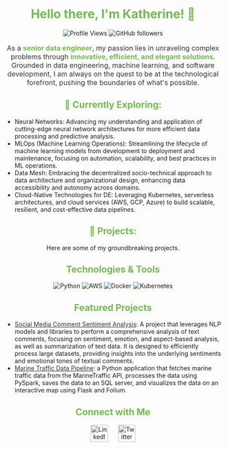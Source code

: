 <h1 align="center" style="color: #76b852;">Hello there, I'm Katherine! 👋</h1>

<p align="center">
  <img src="https://komarev.com/ghpvc/?username=schrodingerkitkat&color=blue&style=flat-square&label=Profile+Views" alt="Profile Views">
  <img src="https://img.shields.io/github/followers/schrodingerkitkat?style=social" alt="GitHub followers">
</p>

<p align="center" style="font-size:16px; color: #333;">As a <strong style="color: #76b852;">senior data engineer</strong>, my passion lies in unraveling complex problems through <strong style="color: #76b852;">innovative, efficient, and elegant solutions</strong>. Grounded in data engineering, machine learning, and software development, I am always on the quest to be at the technological forefront, pushing the boundaries of what's possible.</p>

<h2 align="center" style="color: #76b852;">🌱 Currently Exploring:</h2>
<ul>
  <li>Neural Networks: Advancing my understanding and application of cutting-edge neural network architectures for more efficient data processing and predictive analysis.</li>
  <li>MLOps (Machine Learning Operations): Streamlining the lifecycle of machine learning models from development to deployment and maintenance, focusing on automation, scalability, and best practices in ML operations.</li>
  <li>Data Mesh: Embracing the decentralized socio-technical approach to data architecture and organizational design, enhancing data accessibility and autonomy across domains.</li>
  <li>Cloud-Native Technologies for DE: Leveraging Kubernetes, serverless architectures, and cloud services (AWS, GCP, Azure) to build scalable, resilient, and cost-effective data pipelines.</li>
</ul>

<h2 align="center" style="color: #76b852;">🔭 Projects:</h2>
<p align="center">Here are some of my groundbreaking projects.</p>
<!--`[Highlight your projects with visuals or GIFs that showcase your work]`-->

<h2 align="center" style="color: #76b852;">Technologies & Tools</h2>
<p align="center">
  <img src="https://img.shields.io/badge/-Python-black?style=for-the-badge&logo=python" alt="Python">
  <img src="https://img.shields.io/badge/-AWS-black?style=for-the-badge&logo=amazon-aws" alt="AWS">
  <img src="https://img.shields.io/badge/-Docker-black?style=for-the-badge&logo=docker" alt="Docker">
  <img src="https://img.shields.io/badge/-Kubernetes-black?style=for-the-badge&logo=kubernetes" alt="Kubernetes">
</p>

<h2 align="center" style="color: #76b852;">Featured Projects</h2>

<ul>
  <li><a href="https://github.com/schrodingerkitkat/comment_sentiment" style="color: #333;">Social Media Comment Sentiment Analysis</a>: A project that leverages NLP models and libraries to perform a comprehensive analysis of text comments, focusing on sentiment, emotion, and aspect-based analysis, as well as summarization of text data. It is designed to efficiently process large datasets, providing insights into the underlying sentiments and emotional tones of textual comments.</li>
  <li><a href="https://github.com/schrodingerkitkat/boat_eta" style="color: #333;">Marine Traffic Data Pipeline</a>: a Python application that fetches marine traffic data from the MarineTraffic API, processes the data using PySpark, saves the data to an SQL server, and visualizes the data on an interactive map using Flask and Folium.</li>
</ul>

<h2 align="center" style="color: #76b852;">Connect with Me</h2>
<p align="center">
  <a href="Your LinkedIn URL"><img src="Your LinkedIn Icon URL" alt="LinkedIn" style="width:40px;height:40px; margin: 0 10px;"></a>
  <a href="Your Twitter URL"><img src="Your Twitter Icon URL" alt="Twitter" style="width:40px;height:40px; margin: 0 10px;"></a>
  <a href="Your Blog URL"><img src="Your Blog Icon URL" alt="Blog" style="width:40
